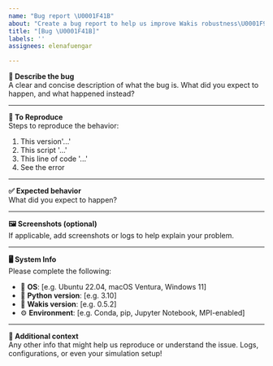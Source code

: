 ```yaml
---
name: "Bug report \U0001F41B"
about: "Create a bug report to help us improve Wakis robustness\U0001F9BE\U0001F496"
title: "[Bug \U0001F41B]"
labels: ''
assignees: elenafuengar

---
```


**💬 Describe the bug**  
A clear and concise description of what the bug is. What did you expect to happen, and what happened instead?

---

**🔁 To Reproduce**  
Steps to reproduce the behavior:

1. This version'...'
2. This script '...'
3. This line of code '...'
4. See the error

---

**✅ Expected behavior**  
What did you expect to happen?

---

**🖼️ Screenshots (optional)**  
If applicable, add screenshots or logs to help explain your problem.

---

**🖥️ System Info**  
Please complete the following:

- 🧭 **OS**: [e.g. Ubuntu 22.04, macOS Ventura, Windows 11]
- 🧩 **Python version**: [e.g. 3.10]
- 💾 **Wakis version**: [e.g. 0.5.2]
- ⚙️ **Environment**: [e.g. Conda, pip, Jupyter Notebook, MPI-enabled]

---

**📎 Additional context**  
Any other info that might help us reproduce or understand the issue. Logs, configurations, or even your simulation setup!

